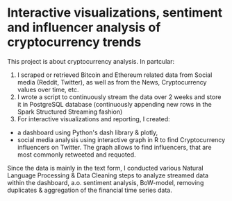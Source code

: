 # Interactive visualizations, sentiment and influencer analysis of cryptocurrency trends
This project is about cryptocurrency analysis. In partcular:
1. I scraped or retrieved Bitcoin and Ethereum related data from Social media (Reddit, Twitter), as well as from the News, Cryptocurrency values over time, etc.
2. I wrote a script to continuously stream the data over 2 weeks and store it in PostgreSQL database (continuously appending new rows in the Spark Structured Streaming fashion)
3. For interactive visualizations and reporting, I created:
- a dashboard using Python's dash library & plotly,
- social media analysis using interactive graph in R to find Cryptocurrency influencers on Twitter. The graph allows to find influencers, that are most commonly retweeted and requoted.

Since the data is mainly in the text form, I conducted various Natural Language Processing & Data Cleaning steps to analyze streamed data within the dashboard, a.o. sentiment analysis, BoW-model, removing duplicates & aggregation of the financial time series data.
